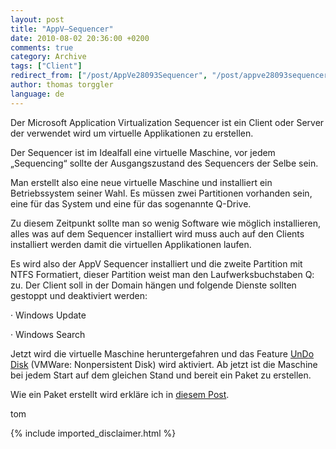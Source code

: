 ```yaml
---
layout: post
title: "AppV–Sequencer"
date: 2010-08-02 20:36:00 +0200
comments: true
category: Archive
tags: ["Client"]
redirect_from: ["/post/AppVe28093Sequencer", "/post/appve28093sequencer"]
author: thomas torggler
language: de
---
```

<!-- more -->
<p>Der Microsoft Application Virtualization Sequencer ist ein Client oder Server der verwendet wird um virtuelle Applikationen zu erstellen.</p>  <p>Der Sequencer ist im Idealfall eine virtuelle Maschine, vor jedem „Sequencing“ sollte der Ausgangszustand des Sequencers der Selbe sein.</p>  <p>Man erstellt also eine neue virtuelle Maschine und installiert ein Betriebssystem seiner Wahl. Es müssen zwei Partitionen vorhanden sein, eine für das System und eine für das sogenannte Q-Drive.</p>  <p>Zu diesem Zeitpunkt sollte man so wenig Software wie möglich installieren, alles was auf dem Sequencer installiert wird muss auch auf den Clients installiert werden damit die virtuellen Applikationen laufen.</p>  <p>Es wird also der AppV Sequencer installiert und die zweite Partition mit NTFS Formatiert, dieser Partition weist man den Laufwerksbuchstaben Q: zu. Der Client soll in der Domain hängen und folgende Dienste sollten gestoppt und deaktiviert werden:</p>  <p>· Windows Update</p>  <p>· Windows Search</p>  <p>Jetzt wird die virtuelle Maschine heruntergefahren und das Feature <a href="/post/Windows-Virtual-PC-e28093-UnDo-und-Differencing-Disks.aspx" target="_blank">UnDo Disk</a> (VMWare: Nonpersistent Disk) wird aktiviert. Ab jetzt ist die Maschine bei jedem Start auf dem gleichen Stand und bereit ein Paket zu erstellen.</p>  <p>Wie ein Paket erstellt wird erkläre ich in <a href="/post/AppVe28093Adobe-Reader-Sequencing-Receipe.aspx" target="_blank">diesem Post</a>.</p>  <p>tom</p>
{% include imported_disclaimer.html %}
